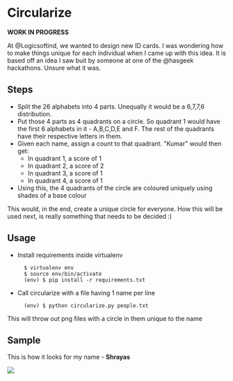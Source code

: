 # Circularize

**WORK IN PROGRESS**

At @Logicsoftind, we wanted to design new ID cards. I was wondering how to make
things unique for each individual when I came up with this idea. It is based off
an idea I saw buit by someone at one of the @hasgeek hackathons. Unsure what it
was. 

## Steps
* Split the 26 alphabets into 4 parts. Unequally it would be a 6,7,7,6 
  distribution.
* Put those 4 parts as 4 quadrants on a circle. So quadrant 1 would have the 
  first 6 alphabets in it - A,B,C,D,E and F. The rest of the quadrants have their 
  respective letters in them.
* Given each name, assign a count to that quadrant. "Kumar" would then get:
    * In quadrant 1, a score of 1
    * In quadrant 2, a score of 2
    * In quadrant 3, a score of 1 
    * In quadrant 4, a score of 1
* Using this, the 4 quadrants of the circle are coloured uniquely using shades 
  of a base colour

This would, in the end, create a unique circle for everyone. How this will be 
used next, is really something that needs to be decided :) 

## Usage

* Install requirements inside virtualenv

        $ virtualenv env
        $ source env/bin/activate
        (env) $ pip install -r requirements.txt

* Call circularize with a file having 1 name per line

        (env) $ python circularize.py people.txt 

This will throw out png files with a circle in them unique to the name

## Sample

This is how it looks for my name - **Shrayas**

![](http://i.imgur.com/MxsacHt.png)